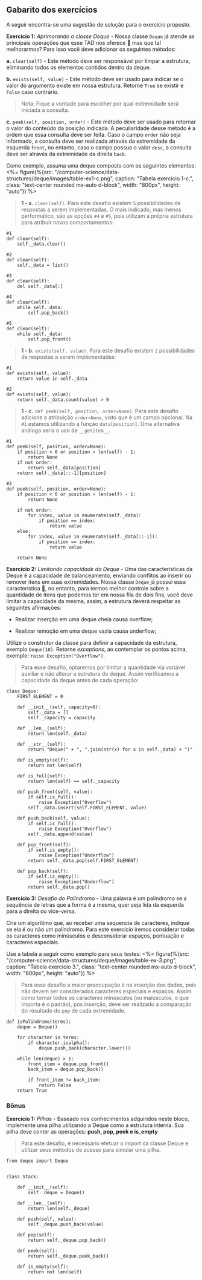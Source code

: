 ## Gabarito dos exercícios

A seguir encontra-se uma sugestão de solução para o exercício proposto.

**Exercício 1:** _Aprimorando a classe Deque_ - Nossa classe `Deque` já atende as principais operações que esse TAD nos oferece 🚀 mas que tal melhorarmos? Para isso você deve adicionar os seguintes métodos:

**a.** `clear(self)` - Este método deve ser responsável por limpar a estrutura, eliminando todos os elementos contidos dentro da deque.

**b.** `exists(self, value)` - Este método deve ser usado para indicar se o valor do argumento existe em nossa estrutura. Retorne `True` se existir e `False` caso contrário.

> Nota: Fique a vontade para escolher por qual extremidade será iniciada a consulta.

**c.** `peek(self, position, order)` - Este método deve ser usado para retornar o valor do conteúdo da posição indicada. A peculiaridade desse método é a ordem que essa consulta deve ser feita. Caso o campo `order` não seja informado, a consulta deve ser realizada através da extremidade da esquerda `front`, no entanto, caso o campo possua o valor `desc`, a consulta deve ser através da extremidade da direita `back`.

Como exemplo, assuma uma deque composto com os seguintes elementos:
<%= figure(%{src: "/computer-science/data-structures/deque/images/table-ex1-c.png", caption: "Tabela exercício 1-c.", class: "text-center rounded mx-auto d-block", width: "800px", height: "auto"}) %>

> **1 - a.** `clear(self)`. Para este desafio existem `5` possibilidades de respostas a serem implementadas.
> O mais indicado, mas menos performático, são as opções `#4` e `#5`, pois utilizam a própria estrutura para atribuir novos comportamentos:

```language-python
#1
def clear(self):
    self._data.clear()

#2
def clear(self):
    self._data = list()

#3
def clear(self):
    del self._data[:]

#4
def clear(self):
    while self._data:
        self.pop_back()

#5
def clear(self):
    while self._data:
        self.pop_front()
```

> **1 - b.** `exists(self, value)`. Para este desafio existem `2` possibilidades de respostas a serem implementadas:

```language-python
#1
def exists(self, value):
    return value in self._data

#2
def exists(self, value):
    return self._data.count(value) > 0
```

> **1 - c.** `def peek(self, position, order=None)`. Para este desafio adicione a atribuição `order=None`, visto que é um campo opcional.
> Na `#1` estamos utilizando a função `data[position]`. Uma alternativa análoga seria o uso de `__getitem__`.

```language-python
#1
def peek(self, position, order=None):
    if position < 0 or position > len(self) - 1:
        return None
    if not order:
        return self._data[position]
    return self._data[::-1][position]

#2
def peek(self, position, order=None):
    if position < 0 or position > len(self) - 1:
        return None

    if not order:
        for index, value in enumerate(self._data):
            if position == index:
                return value
    else:
        for index, value in enumerate(self._data[::-1]):
            if position == index:
                return value

    return None
```

**Exercício 2:** _Limitando capacidade da Deque_ - Uma das características da Deque é a capacidade de balanceamento, enviando conflitos ao inserir ou remover itens em suas extremidades. Nossa classe `Deque` já possui essa característica 🚀, no entanto, para termos melhor controle sobre a quantidade de itens que podemos ter em nossa fila de dois fins, você deve limitar a capacidade da mesma, assim, a estrutura deverá respeitar as seguintes afirmações:

- Realizar inserção em uma deque cheia causa overflow;

- Realizar remoção em uma deque vazia causa underflow;

Utilize o construtor da classe para definir a capacidade da estrutura, exemplo `Deque(10)`. Retorne _exceptions_, ao contemplar os pontos acima, exemplo: `raise Exception("Overflow")`.

> Para esse desafio, optaremos por limitar a quantidade via variável auxiliar e não alterar a estrutura do deque. Assim verificamos a capacidade da deque antes de cada operação:

```language-python
class Deque:
    FIRST_ELEMENT = 0

    def __init__(self, capacity=0):
        self._data = []
        self._capacity = capacity

    def __len__(self):
        return len(self._data)

    def __str__(self):
        return "Deque(" + ", ".join(str(x) for x in self._data) + ")"

    def is_empty(self):
        return not len(self)

    def is_full(self):
        return len(self) == self._capacity

    def push_front(self, value):
        if self.is_full():
            raise Exception("Overflow")
        self._data.insert(self.FIRST_ELEMENT, value)

    def push_back(self, value):
        if self.is_full():
            raise Exception("Overflow")
        self._data.append(value)

    def pop_front(self):
        if self.is_empty():
            raise Exception("Underflow")
        return self._data.pop(self.FIRST_ELEMENT)

    def pop_back(self):
        if self.is_empty():
            raise Exception("Underflow")
        return self._data.pop()
```

**Exercício 3:** _Desafio do Palíndromo_ - Uma palavra é um palíndromo se a sequência de letras que a forma é a mesma, quer seja lida da esquerda para a direita ou vice-versa.

Crie um algorítimo que, ao receber uma sequencia de caracteres, indique se ela é ou não um palíndromo. Para este exercício iremos considerar todas os caracteres como minúsculos e desconsiderar espaços, pontuação e caracteres especiais.

Use a tabela a seguir como exemplo para seus testes:
<%= figure(%{src: "/computer-science/data-structures/deque/images/table-ex-3.png", caption: "Tabela exercício 3.", class: "text-center rounded mx-auto d-block", width: "800px", height: "auto"}) %>

> Para esse desafio a maior preocupação é na inserção dos dados, pois não devem ser considerados caracteres especiais e espaços.
> Assim como tornar todos os caracteres minúsculos (ou maiúsculos, o que importa é o padrão), pós inserção, deve ser realizado a comparação do resultado do `pop` de cada extremidade.

```language-python
def isPalindromo(terms):
    deque = Deque()

    for character in terms:
        if character.isalpha():
            deque.push_back(character.lower())

    while len(deque) > 1:
        front_item = deque.pop_front()
        back_item = deque.pop_back()

        if front_item != back_item:
            return False
    return True
```

### Bônus

**Exercício 1:** _Pilhas_ - Baseado nos conhecimentos adquiridos neste bloco, implemente uma pilha utilizando a Deque como a estrutura interna. Sua pilha deve conter as operações: **push, pop, peek e is_empty**

> Para este desafio, é necessário efetuar o import da classe Deque e utilizar seus métodos de acesso para simular uma pilha.

```language-python
from deque import Deque


class Stack:

    def __init__(self):
        self._deque = Deque()

    def __len__(self):
        return len(self._deque)

    def push(self, value):
        self._deque.push_back(value)

    def pop(self):
        return self._deque.pop_back()

    def peek(self):
        return self._deque.peek_back()

    def is_empty(self):
        return not len(self)
```
